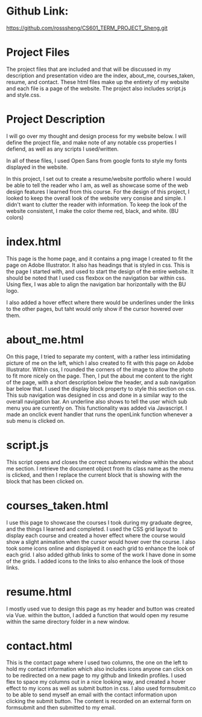 # Github Link:
https://github.com/rosssheng/CS601_TERM_PROJECT_Sheng.git

# Project Files 
The project files that are included and that will be discussed in my description and presentation video are the index, about_me, courses_taken, resume, and contact. These html files make up the entirety of my website and each file is a page of the website. 
The project also includes script.js and style.css. 

# Project Description 
I will go over my thought and design process for my website below. I will define the project file, and make note of any notable css properties I defiend, as well as any scripts I used/written. 

In all of these files, I used Open Sans from google fonts to style my fonts displayed in the website. 

In this project, I set out to create a resume/website portfolio where I would be able to tell the reader who I am, as well as showcase some of the web design features I learned from this course. 
For the design of this project, I looked to keep the overall look of the website very consise and simple. I didn't want to clutter the reader with information. To keep the look of the website consistent, I make the color theme red, black, and white. (BU colors)
# index.html
This page is the home page, and it contains a png image I created to fit the page on Adobe Illustrator. It also has headings that is styled in css. This is the page I started with, and used to start the design of the entire website. It should be noted that I used css flexbox on the navigation bar within css. Using flex, I was able to align the navigation bar horizontally with the BU logo. 

I also added a hover effect where there would be underlines under the links to the other pages, but taht would only show if the cursor hovered over them. 

# about_me.html 
On this page, I tried to separate my content, with a rather less intimidating picture of me on the left, which I also created to fit with this page on Adobe Illustrator. Within css, I rounded the corners of the image to allow the photo to fit more nicely on the page. Then, I put the about me content to the right of the page, with a short description below the header, and a sub navigation bar below that. I used the display block property to style this section on css. This sub navigation was designed in css and done in a similar way to the overall navigation bar. An underline also shows to tell the user which sub menu you are currently on. This functionality was added via Javascript. 
I made an onclick event handler that runs the openLink function whenever a sub menu is clicked on. 

# script.js
This script opens and closes the correct submenu window within the about me section. I retrieve the document object from its class name as the menu is clicked, and then I replace the current block that is showing with the block that has been clicked on. 

# courses_taken.html 
I use this page to showcase the courses I took during my graduate degree, and the things I learned and completed. I used the CSS grid layout to display each course and created a hover effect where the course would show a slight animation when the cursor would hover over the course. I also took some icons online and displayed it on each grid to enhance the look of each grid. I also added github links to some of the work I have done in some of the grids. I added icons to the links to also enhance the look of those links. 

# resume.html 
I mostly used vue to design this page as my header and button was created via Vue. within the button, I added a function that would open my resume within the same directory folder in a new window. 

# contact.html
This is the contact page where I used two columns, the one on the left to hold my contact information which also includes icons anyone can click on to be redirected on a new page to my github and linkedin profiles. I used flex to space my columns out in a nice looking way, and created a hover effect to my icons as well as submit button in css. I also used formsubmit.co to be able to send myself an email with the contact information upon clicking the submit button. The content is recorded on an external form on formsubmit and then submitted to my email.


